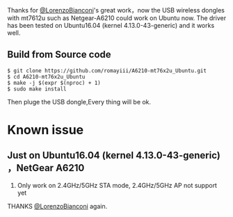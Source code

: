 Thanks  for  [@LorenzoBianconi](https://github.com/LorenzoBianconi)'s great  work，now the USB wireless  dongles  with mt7612u  such as Netgear-A6210  could work on Ubuntu  now. The driver has been tested on Ubuntu16.04 (kernel 4.13.0-43-generic) and it works well.

## Build from Source code

```
$ git clone https://github.com/romayiii/A6210-mt76x2u_Ubuntu.git
$ cd A6210-mt76x2u_Ubuntu
$ make -j $(expr $(nproc) + 1)
$ sudo make install
```
Then pluge  the  USB dongle,Every thing will be ok.
# Known issue
## Just  on  Ubuntu16.04 (kernel 4.13.0-43-generic) ，NetGear A6210
    
1. Only work on 2.4GHz/5GHz STA mode, 2.4GHz/5GHz AP not support yet

THANKS [@LorenzoBianconi](https://github.com/LorenzoBianconi) again.
